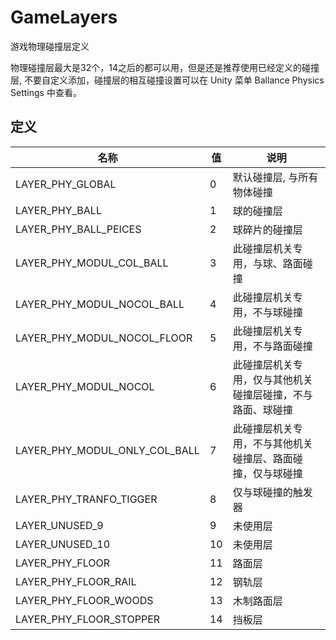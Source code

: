 # GameLayers

游戏物理碰撞层定义

物理碰撞层最大是32个，14之后的都可以用，但是还是推荐使用已经定义的碰撞层, 不要自定义添加，碰撞层的相互碰撞设置可以在 Unity 菜单 Ballance Physics Settings 中查看。

## 定义

|名称|值|说明|
|---|---|---|
|LAYER_PHY_GLOBAL|0|默认碰撞层, 与所有物体碰撞|
|LAYER_PHY_BALL|1|球的碰撞层|
|LAYER_PHY_BALL_PEICES|2|球碎片的碰撞层|
|LAYER_PHY_MODUL_COL_BALL|3|此碰撞层机关专用，与球、路面碰撞|
|LAYER_PHY_MODUL_NOCOL_BALL|4|此碰撞层机关专用，不与球碰撞|
|LAYER_PHY_MODUL_NOCOL_FLOOR|5|此碰撞层机关专用，不与路面碰撞|
|LAYER_PHY_MODUL_NOCOL|6|此碰撞层机关专用，仅与其他机关碰撞层碰撞，不与路面、球碰撞|
|LAYER_PHY_MODUL_ONLY_COL_BALL|7|此碰撞层机关专用，不与其他机关碰撞层、路面碰撞，仅与球碰撞|
|LAYER_PHY_TRANFO_TIGGER|8|仅与球碰撞的触发器|
|LAYER_UNUSED_9|9|未使用层|
|LAYER_UNUSED_10|10|未使用层|
|LAYER_PHY_FLOOR|11|路面层|
|LAYER_PHY_FLOOR_RAIL|12|钢轨层|
|LAYER_PHY_FLOOR_WOODS|13|木制路面层|
|LAYER_PHY_FLOOR_STOPPER|14|挡板层|